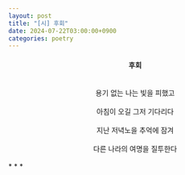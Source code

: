 ```yaml
---
layout: post
title: "[시] 후회"
date: 2024-07-22T03:00:00+0900
categories: poetry
---
```


#### <center>후회</center>
<br>
<center>
용기 없는 나는 빛을 피했고<br>
<br>
아침이 오길 그저 기다리다<br>
<br>
지난 저녁노을 추억에 잠겨<br>
<br>
다른 나라의 여명을 질투한다
</center>
<br>
* * *